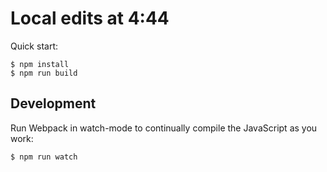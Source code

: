 # Local edits at 4:44

Quick start:

```
$ npm install
$ npm run build
````

## Development

Run Webpack in watch-mode to continually compile the JavaScript as you work:

```
$ npm run watch
```

